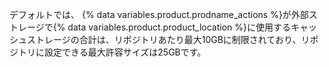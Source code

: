デフォルトでは、 {% data variables.product.prodname_actions %}が外部ストレージで{% data variables.product.product_location %}に使用するキャッシュストレージの合計は、リポジトリあたり最大10GBに制限されており、リポジトリに設定できる最大許容サイズは25GBです。
